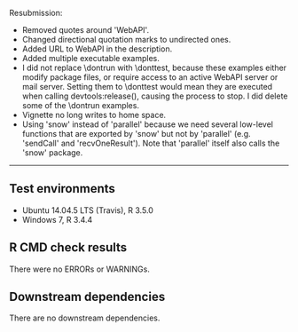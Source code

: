 Resubmission: 
- Removed quotes around 'WebAPI'.
- Changed directional quotation marks to undirected ones.
- Added URL to WebAPI in the description.
- Added multiple executable examples.
- I did not replace \dontrun with \donttest, because these examples either modify package files, or require access to an active WebAPI server or mail server. Setting them to \donttest would mean they are executed when calling devtools:release(), causing the process to stop. I did delete some of the \dontrun examples.
- Vignette no long writes to home space.
- Using 'snow' instead of 'parallel' because we need several low-level functions that are exported by 'snow' but not by 'parallel' (e.g. 'sendCall' and 'recvOneResult'). Note that 'parallel' itself also calls the 'snow' package.

---

## Test environments
* Ubuntu 14.04.5 LTS (Travis), R 3.5.0
* Windows 7, R 3.4.4

## R CMD check results

There were no ERRORs or WARNINGs. 

## Downstream dependencies

There are no downstream dependencies.